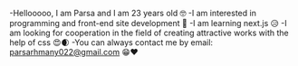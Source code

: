 -Hellooooo, I am Parsa and I am 23 years old 🤓
-I am interested in programming and front-end site development 👀
-I am learning next.js 😥
-I am looking for cooperation in the field of creating attractive works with the help of css 😍🌒
-You can always contact me by email: parsarhmany022@gmail.com 😁❤

<!---
prsrh/prsrh is a ✨ special ✨ repository because its `README.md` (this file) appears on your GitHub profile.
You can click the Preview link to take a look at your changes.
--->
